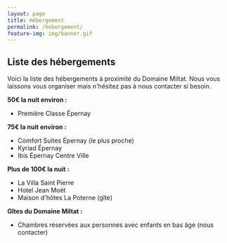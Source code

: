 ```yaml
---
layout: page
title: Hébergement
permalink: /hebergement/
feature-img: img/banner.gif
---
```


## Liste des hébergements

Voici la liste des hébergements à proximité du Domaine Miltat. 
Nous vous laissons vous organiser mais n'hésitez pas à nous contacter si besoin.

**50€ la nuit environ :**

* Première Classe Épernay

**75€ la nuit environ :**

* Comfort Suites Épernay (le plus proche)
* Kyriad Épernay
* Ibis Épernay Centre Ville

**Plus de 100€ la nuit :**

* La Villa Saint Pierre 
* Hotel Jean Moët 
* Maison d'hôtes La Poterne (gîte)

**Gîtes du Domaine Miltat :**

* Chambres réservées aux personnes avec enfants en bas âge (nous contacter)
